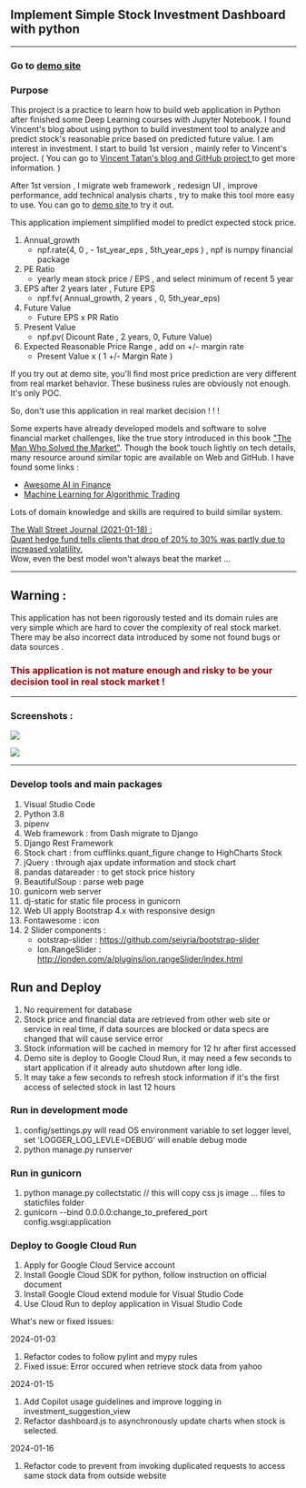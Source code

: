 ## Implement Simple Stock Investment Dashboard with python 
---

### Go to [ demo site ](https://stock-dashboard-c2s6b2cyea-de.a.run.app)

### Purpose

This project is a practice to learn how to build web application in Python after finished some Deep Learning courses with Jupyter Notebook. 
I found Vincent's blog about using python to build investment tool to analyze and predict stock's reasonable price based on predicted future value. I am interest in investment. I start to build 1st version , mainly refer to  Vincent's project. 
( You can go to [Vincent Tatan's blog and GitHub project ](https://towardsdatascience.com/value-investing-dashboard-with-python-beautiful-soup-and-dash-python-43002f6a97ca) to get more information. )
 
After 1st version , I migrate web framework , redesign  UI , improve performance, add technical analysis charts , try to make this tool more easy to use.  You can go to [ demo site ](https://stock-dashboard-c2s6b2cyea-de.a.run.app) to try it out.

This application implement simplified model to predict expected stock price. 
1. Annual_growth
   - npf.rate(4, 0 , - 1st_year_eps , 5th_year_eps ) , npf is numpy financial package 
2. PE Ratio
   - yearly mean stock price /  EPS , and select minimum of recent 5 year
3. EPS after 2 years later , Future EPS
   - npf.fv( Annual_growth, 2 years , 0, 5th_year_eps)
4. Future Value
   -  Future EPS x PR Ratio
5. Present Value 
   -  npf.pv( Dicount Rate , 2 years, 0, Future Value)
6. Expected Reasonable Price Range , add on +/- margin rate 
   -  Present Value x ( 1  +/- Margin Rate )
  
If you try out at demo site, you'll find most price prediction are very different from real market behavior. These business rules are obviously not enough. It's only POC.

So, don't use this application in real market decision ! ! ! 

Some experts have already developed models and software to solve financial market challenges, like the true story introduced in this book ["The Man Who Solved the Market"](https://www.amazon.com/Man-Who-Solved-Market-Revolution/dp/073521798X). Though the book touch lightly on tech details, many resource around similar topic are available on Web and GitHub.  I have found some links : 
- [Awesome AI in Finance](https://github.com/georgezouq/awesome-ai-in-finance)
- [Machine Learning for Algorithmic Trading](https://github.com/PacktPublishing/Machine-Learning-for-Algorithmic-Trading-Second-Edition)

Lots of domain knowledge and skills are required to build similar system.

[The Wall Street Journal (2021-01-18) : <br>Quant hedge fund tells clients that drop of 20% to 30% was partly due to increased volatility.  ](https://www.wsj.com/articles/renaissance-says-losses-should-have-been-expected-at-some-point-11611008784)
<br> Wow, even the best model won't always beat the market ...

---
## Warning : ##
This application has not been rigorously tested and its domain rules are very simple which are hard to cover the complexity of real stock market. There may be also incorrect data introduced by some not found bugs or data sources .
### <span style='color:#a00000'>This application is not mature enough and risky to be your decision tool in real stock market !</span>


-------

### Screenshots : 

![](data/../assets/dashboard-s1.png)

![](data/../assets/dashboard-s2.png)

-------

### Develop tools and main packages  
1. Visual Studio Code
2. Python 3.8
3. pipenv
4. Web framework :  from Dash migrate to Django
5. Django Rest Framework
6. Stock chart :  from cufflinks.quant_figure change to HighCharts Stock
7. jQuery : through ajax update information and stock chart
8. pandas datareader : to get stock price history 
9. BeautifulSoup : parse web page
10. gunicorn web server
11. dj-static for static file process in gunicorn 
12. Web UI apply Bootstrap 4.x with responsive design
13. Fontawesome : icon
14. 2 Slider components :
    - ootstrap-slider :  https://github.com/seiyria/bootstrap-slider
    - Ion.RangeSlider : http://ionden.com/a/plugins/ion.rangeSlider/index.html
    


## Run and Deploy
1. No requirement for database 
2. Stock price and financial data are retrieved from other web site or service in real time, if data sources are blocked or data specs are changed that will cause service error
3. Stock information will be cached in memory for 12 hr after first accessed
4. Demo site is deploy to Google Cloud Run, it may need a few seconds to start application if it already auto shutdown after long idle. 
5. It may take a few seconds to refresh stock information if it's the first access of selected stock in last 12 hours

 
### Run in development mode
1. config/settings.py will read OS environment variable to set logger level, set 'LOGGER_LOG_LEVLE=DEBUG' will enable debug mode
1. python manage.py runserver


### Run in gunicorn
1. python manage.py collectstatic  // this will copy css js image ... files to staticfiles folder
2. gunicorn --bind 0.0.0.0:change_to_prefered_port config.wsgi:application
   
### Deploy to Google Cloud Run
1. Apply for Google Cloud Service account
2. Install Google Cloud SDK for python, follow instruction on official document
3. Install Google Cloud extend module for Visual Studio Code
4. Use Cloud Run to deploy application in Visual Studio Code


What's new or fixed issues:

2024-01-03
1. Refactor codes to follow pylint and mypy rules
2. Fixed issue: Error occured when retrieve stock data from yahoo

2024-01-15
1. Add Copilot usage guidelines and improve logging in investment_suggestion_view
2. Refactor dashboard.js to asynchronously update charts when stock is selected.

2024-01-16
1. Refactor code to prevent from invoking duplicated requests to access same stock data from outside website  
